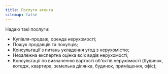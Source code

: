 ```yaml
---
title: Послуги агента
sitemap: false
---
```


Надаю такі послуги:

* Купівля-продаж, оренда нерухомості;
* Пошук продавців та покупців;
* Консультації з питань укладення угод з нерухомістю;
* Незалежна експертна оцінка всіх видів нерухомості;
* Консультації по визначенню вартості об'єктів нерухомості (будинок, котедж, квартира, земельна ділянка, будинок, приміщення, офіс);

